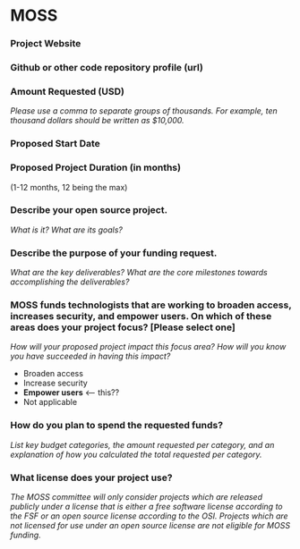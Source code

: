 # MOSS

### Project Website
### Github or other code repository profile (url)
### Amount Requested (USD)
_Please use a comma to separate groups of thousands. For example, ten thousand dollars should be written as $10,000._
### Proposed Start Date
### Proposed Project Duration (in months)
(1-12 months, 12 being the max)

### Describe your open source project.
_What is it? What are its goals?_

### Describe the purpose of your funding request.
_What are the key deliverables? What are the core milestones towards accomplishing the deliverables?_

### MOSS funds technologists that are working to broaden access, increases security, and empower users. On which of these areas does your project focus? [Please select one]
_How will your proposed project impact this focus area? How will you know you have succeeded in having this impact?_
* Broaden access
* Increase security
* **Empower users** <-- this??
* Not applicable

### How do you plan to spend the requested funds?
_List key budget categories, the amount requested per category, and an explanation of how you calculated the total requested per category._

### What license does your project use?
_The MOSS committee will only consider projects which are released publicly under a license that is either a free software license according to the FSF or an open source license according to the OSI. Projects which are not licensed for use under an open source license are not eligible for MOSS funding._
